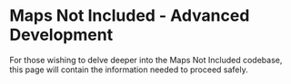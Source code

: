 # Maps Not Included - Advanced Development

For those wishing to delve deeper into the Maps Not Included codebase, this page will contain the information needed to proceed safely.
